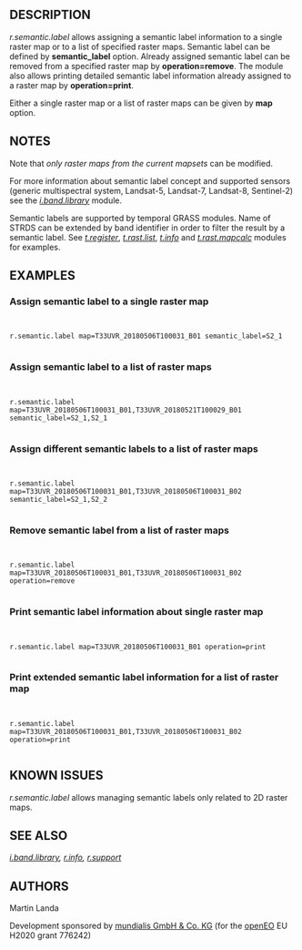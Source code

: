 
## DESCRIPTION

*r.semantic.label* allows assigning a semantic label information to a
single raster map or to a list of specified raster maps. Semantic
label can be defined by **semantic\_label** option. Already assigned semantic
label can be removed from a specified raster map
by **operation=remove**. The module also allows printing detailed
semantic label information already assigned to a raster map
by **operation=print**.

Either a single raster map or a list of raster maps can be given
by **map** option.

## NOTES

Note that *only raster maps from the current mapsets* can be modified.

For more information about semantic label concept and supported sensors
(generic multispectral system, Landsat-5, Landsat-7, Landsat-8, Sentinel-2)
see the *[i.band.library](i.band.library.html)* module.

Semantic labels are supported by temporal GRASS modules. Name of
STRDS can be extended by band identifier in order to filter the result
by a semantic label. See
*[t.register](t.register.html#support-for-semantic-labels)*,
*[t.rast.list](t.rast.list.html#filtering-the-result-by-semantic-label)*,
*[t.info](t.info.html#space-time-dataset-with-semantic-labels-assigned)*
and *[t.rast.mapcalc](t.rast.mapcalc.html#semantic-label-filtering)*
modules for examples.

## EXAMPLES

### Assign semantic label to a single raster map

```


r.semantic.label map=T33UVR_20180506T100031_B01 semantic_label=S2_1


```

### Assign semantic label to a list of raster maps

```


r.semantic.label map=T33UVR_20180506T100031_B01,T33UVR_20180521T100029_B01 semantic_label=S2_1,S2_1


```

### Assign different semantic labels to a list of raster maps

```


r.semantic.label map=T33UVR_20180506T100031_B01,T33UVR_20180506T100031_B02 semantic_label=S2_1,S2_2


```

### Remove semantic label from a list of raster maps

```


r.semantic.label map=T33UVR_20180506T100031_B01,T33UVR_20180506T100031_B02 operation=remove


```

### Print semantic label information about single raster map

```


r.semantic.label map=T33UVR_20180506T100031_B01 operation=print


```

### Print extended semantic label information for a list of raster map

```


r.semantic.label map=T33UVR_20180506T100031_B01,T33UVR_20180506T100031_B02 operation=print


```

## KNOWN ISSUES

*r.semantic.label* allows managing semantic labels only related to 2D
raster maps.

## SEE ALSO

*[i.band.library](i.band.library.html),
[r.info](r.info.html),
[r.support](r.support.html)*

## AUTHORS

Martin Landa

Development sponsored by [mundialis
GmbH & Co. KG](https://www.mundialis.de/en) (for the [openEO](https://openeo.org)
EU H2020 grant 776242)
